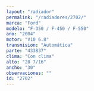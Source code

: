 ```yaml
---
layout: "radiador"
permalink: "/radiadores/2702/"
marca: "Ford"
modelo: "F-350 / F-450 / F-550"
ano: "2004"
motor: "V10 6.8"
transmision: "Automática"
parte: "433837"
clima: "Con clima"
alto: "28 7/16"
ancho: "30"
observaciones: ""
id: "2702"
---
```


